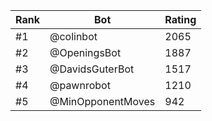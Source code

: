 Rank|Bot|Rating
---|---|---
#1|@colinbot|2065
#2|@OpeningsBot|1887
#3|@DavidsGuterBot|1517
#4|@pawnrobot|1210
#5|@MinOpponentMoves|942
